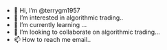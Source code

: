 - 👋 Hi, I’m @terrygm1957
- 👀 I’m interested in algorithmic trading..
- 🌱 I’m currently learning ...
- 💞️ I’m looking to collaborate on algorithmic trading...
- 📫 How to reach me email..

<!---
terrygm1957/terrygm1957 is a ✨ special ✨ repository because its `README.md` (this file) appears on your GitHub profile.
You can click the Preview link to take a look at your changes.
--->
